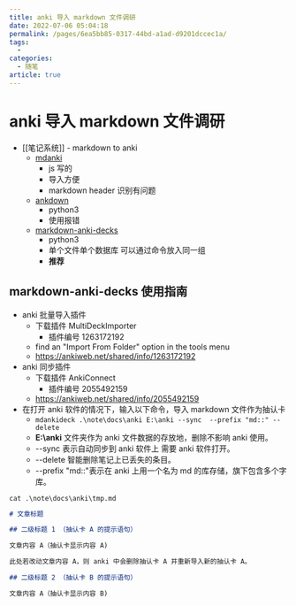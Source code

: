 ```yaml
---
title: anki 导入 markdown 文件调研
date: 2022-07-06 05:04:18
permalink: /pages/6ea5bb85-0317-44bd-a1ad-d9201dccec1a/
tags:
  - 
categories:
  - 随笔
article: true
---
```


# anki 导入 markdown 文件调研

- [[笔记系统]] - markdown to anki
  - [mdanki](https://github.com/ashlinchak/mdanki)
    - js 写的
    - 导入方便
    - markdown header 识别有问题
  - [ankdown](https://github.com/benwr/ankdown)
    - python3
    - 使用报错
  - [markdown-anki-decks](https://github.com/lukesmurray/markdown-anki-decks)
    - python3
    - 单个文件单个数据库 可以通过命令放入同一组
    - **推荐**

## markdown-anki-decks 使用指南

- anki 批量导入插件
  - 下载插件 MultiDeckImporter
    - 插件编号 1263172192
  - find an "Import From Folder" option in the tools menu
  - https://ankiweb.net/shared/info/1263172192
- anki 同步插件
  - 下载插件 AnkiConnect
    - 插件编号 2055492159
  - https://ankiweb.net/shared/info/2055492159
- 在打开 anki 软件的情况下，输入以下命令，导入 markdown 文件作为抽认卡
  - `mdankideck .\note\docs\anki E:\anki --sync  --prefix "md::" --delete`
  - **E:\anki** 文件夹作为 anki 文件数据的存放地，删除不影响 anki 使用。
  - --sync 表示自动同步到 anki 软件上 需要 anki 软件打开。
  - --delete 智能删除笔记上已丢失的条目。
  - --prefix "md::"表示在 anki 上用一个名为 md 的库存储，旗下包含多个字库。

`cat .\note\docs\anki\tmp.md`

```markdown
# 文章标题

## 二级标题 1 （抽认卡 A 的提示语句）

文章内容 A（抽认卡显示内容 A)

此处若改动文章内容 A，则 anki 中会删除抽认卡 A 并重新导入新的抽认卡 A。

## 二级标题 2 （抽认卡 B 的提示语句）

文章内容 A（抽认卡显示内容 B)

```
